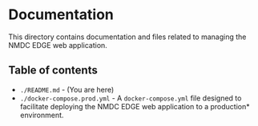 # Documentation

This directory contains documentation and files related to managing the NMDC EDGE web application.

## Table of contents

- `./README.md` - (You are here)
- `./docker-compose.prod.yml` - A `docker-compose.yml` file designed to facilitate deploying the NMDC EDGE web
  application to a production* environment.
